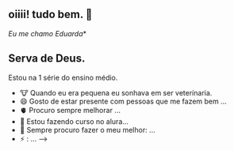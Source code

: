 ## oiiii! tudo bem. 👋

*Eu me chamo Eduarda**
 ## Serva de Deus.

Estou na 1 série do ensino médio.

- 🐮 Quando eu era pequena eu sonhava em ser veterínaria.
- 😄 Gosto de estar presente com pessoas que me fazem bem ...
- 🫀  Procuro sempre melhorar ...
- 💬 Estou fazendo curso no alura...
- 🥰 Sempre procuro fazer o meu melhor: ...
- ⚡ : ...
-->
